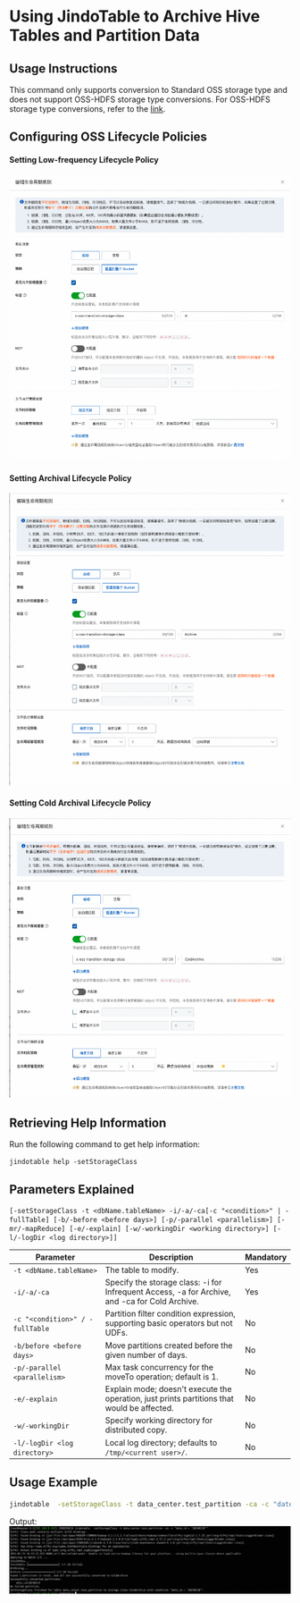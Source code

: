 # Using JindoTable to Archive Hive Tables and Partition Data

## Usage Instructions

This command only supports conversion to Standard OSS storage type and does not support OSS-HDFS storage type conversions. For OSS-HDFS storage type conversions, refer to the [link](https://help.aliyun.com/zh/oss/user-guide/enable-the-automatic-storage-tiering-feature-for-the-oss-hdfs-service).

## Configuring OSS Lifecycle Policies

#### Setting Low-frequency Lifecycle Policy

![image.png](pic/jindotable_ia_lifecycle.png)

#### Setting Archival Lifecycle Policy

![image.png](pic/jindotable_ar_lifecycle.png)

#### Setting Cold Archival Lifecycle Policy

![image.png](pic/jindotable_ca_lifecycle.png)

## Retrieving Help Information

Run the following command to get help information:

```
jindotable help -setStorageClass
```

## Parameters Explained

```shell
[-setStorageClass -t <dbName.tableName> -i/-a/-ca[-c "<condition>" | -fullTable] [-b/-before <before days>] [-p/-parallel <parallelism>] [-mr/-mapReduce] [-e/-explain] [-w/-workingDir <working directory>] [-l/-logDir <log directory>]]
```

| Parameter | Description | Mandatory |
| --- | --- | --- |
| `-t <dbName.tableName>` | The table to modify. | Yes |
| `-i/-a/-ca` | Specify the storage class: -i for Infrequent Access, -a for Archive, and -ca for Cold Archive. | Yes |
| `-c "<condition>" / -fullTable` | Partition filter condition expression, supporting basic operators but not UDFs. | No |
| `-b/before <before days>` | Move partitions created before the given number of days. | No |
| `-p/-parallel <parallelism>` | Max task concurrency for the moveTo operation; default is 1. | No |
| `-e/-explain` | Explain mode; doesn't execute the operation, just prints partitions that would be affected. | No |
| `-w/-workingDir` | Specify working directory for distributed copy. | No |
| `-l/-logDir <log directory>` | Local log directory; defaults to `/tmp/<current user>/`. | No |

## Usage Example

```bash
jindotable  -setStorageClass -t data_center.test_partition -ca -c "date_id > '20240110'"
```

Output:
![image.png](pic/jindotable_set_storageclass.png)